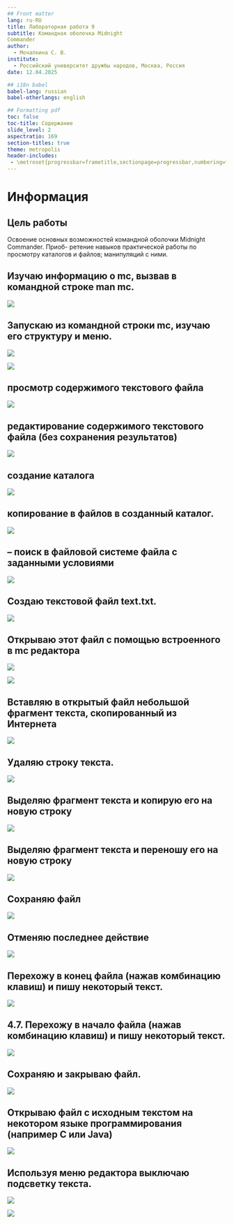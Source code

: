 ```yaml
---
## Front matter
lang: ru-RU
title: Лабораторная работа 9
subtitle: Командная оболочка Midnight
Commander
author:
  - Мочалкина С. В.
institute:
  - Российский университет дружбы народов, Москва, Россия
date: 12.04.2025

## i18n babel
babel-lang: russian
babel-otherlangs: english

## Formatting pdf
toc: false
toc-title: Содержание
slide_level: 2
aspectratio: 169
section-titles: true
theme: metropolis
header-includes:
 - \metroset{progressbar=frametitle,sectionpage=progressbar,numbering=fraction}
---
```


# Информация

## Цель работы

Освоение основных возможностей командной оболочки Midnight Commander. Приоб-
ретение навыков практической работы по просмотру каталогов и файлов; манипуляций
с ними.


## Изучаю информацию о mc, вызвав в командной строке man mc.

![](./image/1.jpg)

## Запускаю из командной строки mc, изучаю его структуру и меню.

![](./image/2.jpg)

![](./image/3.jpg)

## просмотр содержимого текстового файла

![](./image/4.jpg)


## редактирование содержимого текстового файла (без сохранения результатов)

![](./image/5.jpg)

## создание каталога

![](./image/6.jpg)

## копирование в файлов в созданный каталог.

![](./image/7.jpg)

## – поиск в файловой системе файла с заданными условиями

![](./image/8.jpg)

## Создаю текстовой файл text.txt.

![](./image/9.jpg)

## Открываю этот файл с помощью встроенного в mc редактора

![](./image/9.jpg)

![](./image/10.jpg)


## Вставляю в открытый файл небольшой фрагмент текста, скопированный из Интернета

![](./image/11.jpg)

## Удаляю строку текста.

![](./image/12.jpg)

## Выделяю фрагмент текста и копирую его на новую строку

![](./image/13.jpg)

## Выделяю фрагмент текста и переношу его на новую строку

![](./image/14.jpg)

## Сохраняю файл

![](./image/15.jpg)

##  Отменяю последнее действие

![](./image/16.jpg)

## Перехожу в конец файла (нажав комбинацию клавиш) и пишу некоторый текст.
 
 ![](./image/17.jpg)
 
## 4.7. Перехожу в начало файла (нажав комбинацию клавиш) и пишу некоторый текст.

![](./image/18.jpg)


## Сохраняю и закрываю файл.

![](./image/19.jpg)

## Открываю файл с исходным текстом на некотором языке программирования (например C или Java)

![](./image/20.jpg)

## Используя меню редактора выключаю подсветку текста.

![](./image/21.jpg)

![](./image/22.jpg)



